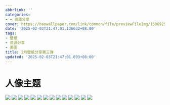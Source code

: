 ```yaml
---
abbrlink: ''
categories:
- - 资源分享
cover: https://haowallpaper.com/link/common/file/previewFileImg/15869253305012544
date: '2025-02-03T21:47:01.136632+08:00'
tags:
- 壁纸
- 资源分享
- 美图
title: 2月壁纸分享第三弹
updated: '2025-02-03T21:47:01.093+08:00'
---
```

# 人像主题

<div>
<img src="https://haowallpaper.com/link/common/file/previewFileImg/15774856656687424" />
<img src="https://haowallpaper.com/link/common/file/previewFileImg/15837396090196288" />
<img src="https://haowallpaper.com/link/common/file/previewFileImg/15946456302013824" />
<img src="https://haowallpaper.com/link/common/file/previewFileImg/15459060196151616" />
<img src="https://haowallpaper.com/link/common/file/previewFileImg/34144b8a334af97e83e8aad84fb794a8" />
<img src="https://haowallpaper.com/link/common/file/previewFileImg/16309560297835904" />
<img src="https://haowallpaper.com/link/common/file/previewFileImg/15845228062937408" />
<img src="https://haowallpaper.com/link/common/file/previewFileImg/15555526366892352" />
<img src="https://haowallpaper.com/link/common/file/previewFileImg/15869253305012544" />
<img src="https://haowallpaper.com/link/common/file/previewFileImg/15845226852225344" />
<img src="https://haowallpaper.com/link/common/file/previewFileImg/15845219437154624" />
<img src="https://haowallpaper.com/link/common/file/previewFileImg/15039190258519360" />
<img src="https://haowallpaper.com/link/common/file/previewFileImg/15720742716150080" />
<img src="https://haowallpaper.com/link/common/file/previewFileImg/15618381703582016" />
</div>
